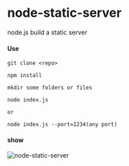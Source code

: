 # node-static-server
node.js build a static server

#### Use

```
git clone <repo>

npm install

mkdir some folders or files

node index.js

or 

node index.js --port=1234(any port)
```

#### show

![node-static-server](http://pc5chdd68.bkt.clouddn.com/node-server.PNG)
